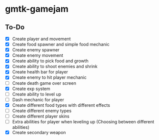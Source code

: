 # gmtk-gamejam
## To-Do
- [x] Create player and movement
- [x] Create food spawner and simple food mechanic
- [x] Create enemy spawner
- [x] Create enemy movement
- [x] Create ability to pick food and growth
- [x] Create ability to shoot enemies and shrink
- [x] Create health bar for player
- [x] Create enemy to hit player mechanic
- [ ] Create death game over screen
- [x] Create exp system
- [ ] Create ability to level up
- [ ] Dash mechanic for player
- [x] Create different food types with different effects
- [ ] Create different enemy types
- [ ] Create different player skins
- [ ] Extra abilities for player when leveling up (Choosing between different abilities)
- [x] Create secondary weapon